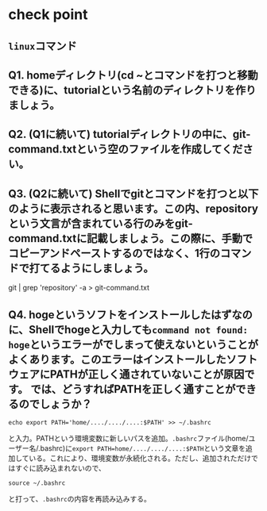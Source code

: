 # check point


## `linux`コマンド
## Q1. homeディレクトリ(cd ~とコマンドを打つと移動できる)に、tutorialという名前のディレクトリを作りましょう。

## Q2. (Q1に続いて) tutorialディレクトリの中に、git-command.txtという空のファイルを作成してください。

## Q3. (Q2に続いて) Shellでgitとコマンドを打つと以下のように表示されると思います。この内、repositoryという文言が含まれている行のみをgit-command.txtに記載しましょう。この際に、手動でコピーアンドペーストするのではなく、1行のコマンドで打てるようにしましょう。
git | grep 'repository'  -a > git-command.txt

## Q4. hogeというソフトをインストールしたはずなのに、Shellでhogeと入力しても`command not found: hoge`というエラーがでしまって使えないということがよくあります。このエラーはインストールしたソフトウェアにPATHが正しく通されていないことが原因です。 では、どうすればPATHを正しく通すことができるのでしょうか？
`echo export PATH='home/..../..../....:$PATH' >> ~/.bashrc`

と入力。PATHという環境変数に新しいパスを追加。`.bashrc`ファイル(home/ユーザー名/.bashrc)に`export PATH=home/..../..../....:$PATH`という文章を追加している。これにより、環境変数が永続化される。ただし、追加されただけではすぐに読み込まれないので、

`source ~/.bashrc`

と打って、`.bashrc`の内容を再読み込みする。



